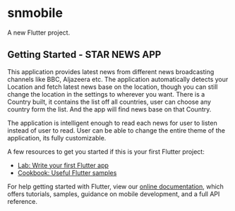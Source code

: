# snmobile

A new Flutter project.

## Getting Started - STAR NEWS APP

This application provides latest news from different news broadcasting channels like BBC, Aljazeera etc.  The application automatically detects your Location and fetch latest news base on the location, though you can still change the location in the settings to wherever you want. There is a Country built, it contains the list off all countries, user can choose any country form the list. And the app will find news base on that Country.

The application is intelligent enough to read each news for user to listen instead of user to read. User can be able to change the entire theme of the application, its fully customizable.


A few resources to get you started if this is your first Flutter project:

- [Lab: Write your first Flutter app](https://flutter.dev/docs/get-started/codelab)
- [Cookbook: Useful Flutter samples](https://flutter.dev/docs/cookbook)

For help getting started with Flutter, view our
[online documentation](https://flutter.dev/docs), which offers tutorials,
samples, guidance on mobile development, and a full API reference.
